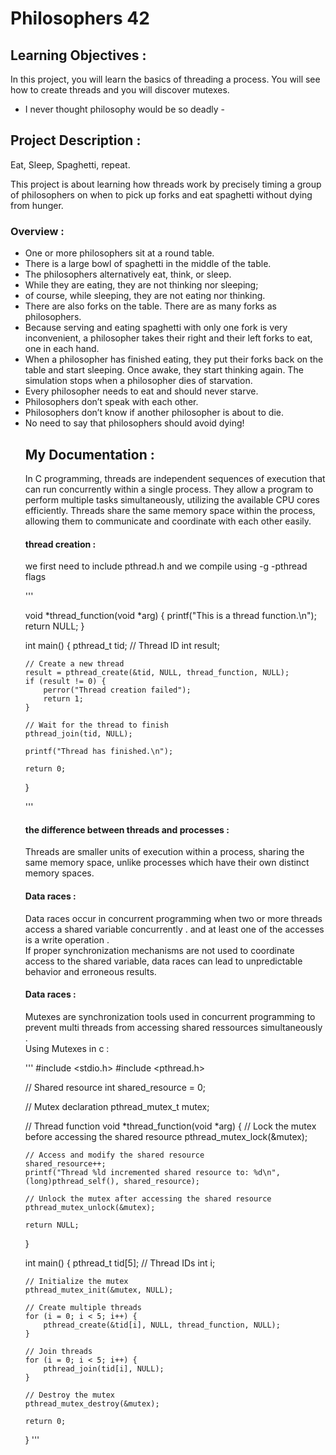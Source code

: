 # Philosophers 42 

## Learning Objectives : 
In this project, you will learn the basics of threading a process.
You will see how to create threads and you will discover mutexes.

- I never thought philosophy would be so deadly - 

## Project Description :

Eat, Sleep, Spaghetti, repeat.

This project is about learning how threads work by precisely timing a group of philosophers on when to pick up forks and eat spaghetti without dying from hunger.

### Overview : 

<ul>
<li>One or more philosophers sit at a round table. </li>
<li> There is a large bowl of spaghetti in the middle of the table.</li>
<li> The philosophers alternatively eat, think, or sleep.</li>
<li> While they are eating, they are not thinking nor sleeping;</li>
<li> of course, while sleeping, they are not eating nor thinking.</li>
<li> There are also forks on the table. There are as many forks as philosophers.</li>
<li> Because serving and eating spaghetti with only one fork is very inconvenient, a philosopher takes their right and their left forks to eat, one in each hand.</li>
<li>When a philosopher has finished eating, they put their forks back on the table and start sleeping. Once awake, they start thinking again. The simulation stops when a philosopher dies of starvation. </li>
<li> Every philosopher needs to eat and should never starve.</li>
<li> Philosophers don’t speak with each other.</li>
<li> Philosophers don’t know if another philosopher is about to die.</li>
<li> No need to say that philosophers should avoid dying!</li>

## My Documentation : 

<p> In C programming, threads are independent sequences of execution that can run concurrently within a single process. They allow a program to perform multiple tasks simultaneously, utilizing the available CPU cores efficiently. Threads share the same memory space within the process, allowing them to communicate and coordinate with each other easily. </p>

#### thread creation : 

<p> we first need to include  pthread.h and we compile using -g -pthread flags  </p>

'''

void *thread_function(void *arg) {
    printf("This is a thread function.\n");
    return NULL;
}


int main() {
    pthread_t tid; // Thread ID
    int result;

    // Create a new thread
    result = pthread_create(&tid, NULL, thread_function, NULL);
    if (result != 0) {
        perror("Thread creation failed");
        return 1;
    }

    // Wait for the thread to finish
    pthread_join(tid, NULL);

    printf("Thread has finished.\n");

    return 0;
}

'''

#### the difference between threads and processes : 

<p> Threads are smaller units of execution within a process, sharing the same memory space, unlike processes which have their own distinct memory spaces. </p>

#### Data races :
<p>
Data races occur in concurrent programming when two or more threads access a shared
variable concurrently . and at least one of the accesses is a write operation .<br>
If proper synchronization mechanisms are not used to coordinate access to the shared variable, data races can lead to unpredictable behavior and erroneous results.
</p>

#### Data races :

<p>
Mutexes are synchronization tools used in concurrent programming to prevent multi threads
from accessing shared ressources simultaneously . <br>
Using Mutexes in c :
</p>

''' 
#include <stdio.h>
#include <pthread.h>

// Shared resource
int shared_resource = 0;

// Mutex declaration
pthread_mutex_t mutex;

// Thread function
void *thread_function(void *arg) {
    // Lock the mutex before accessing the shared resource
    pthread_mutex_lock(&mutex);

    // Access and modify the shared resource
    shared_resource++;
    printf("Thread %ld incremented shared resource to: %d\n", (long)pthread_self(), shared_resource);

    // Unlock the mutex after accessing the shared resource
    pthread_mutex_unlock(&mutex);

    return NULL;
}

int main() {
    pthread_t tid[5]; // Thread IDs
    int i;

    // Initialize the mutex
    pthread_mutex_init(&mutex, NULL);

    // Create multiple threads
    for (i = 0; i < 5; i++) {
        pthread_create(&tid[i], NULL, thread_function, NULL);
    }

    // Join threads
    for (i = 0; i < 5; i++) {
        pthread_join(tid[i], NULL);
    }

    // Destroy the mutex
    pthread_mutex_destroy(&mutex);

    return 0;
}
'''

